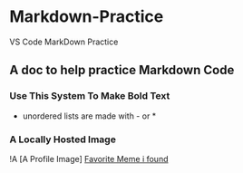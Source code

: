 # Markdown-Practice

VS Code MarkDown Practice

## A doc to help practice Markdown Code

### Use This System To Make Bold Text

- unordered lists are made with - or \*

### A Locally Hosted Image

!A [A Profile Image] <a href="https://y.yarn.co/7050717c-9f85-44fc-bd12-122f99dc9d1e_text.gif">Favorite Meme i found</a>
